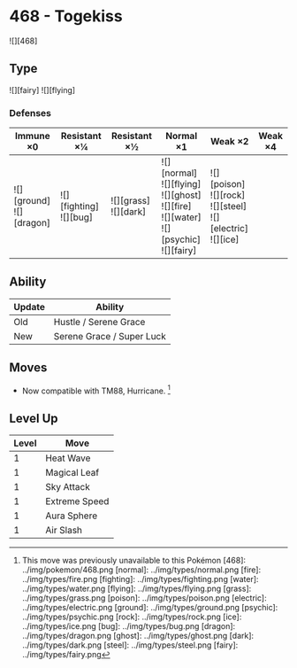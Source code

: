 # 468 - Togekiss
![][468]

## Type

![][fairy]  ![][flying]

### Defenses

Immune ×0 | Resistant ×¼ | Resistant ×½ | Normal ×1 | Weak ×2 | Weak ×4
---       | ---          | ---          | ---       | ---     | ---
![][ground]<br> ![][dragon]<br> | ![][fighting]<br> ![][bug]<br> | ![][grass]<br> ![][dark]<br> | ![][normal]<br> ![][flying]<br> ![][ghost]<br> ![][fire]<br> ![][water]<br> ![][psychic]<br> ![][fairy]<br> | ![][poison]<br> ![][rock]<br> ![][steel]<br> ![][electric]<br> ![][ice]<br> | | 

## Ability

Update | Ability
---    | ---
Old    | Hustle / Serene Grace
New    | Serene Grace / Super Luck

## Moves

 - Now compatible with TM88, Hurricane. [^1]

## Level Up

Level | Move
---   | ---
  1   | Heat Wave
  1   | Magical Leaf
  1   | Sky Attack
  1   | Extreme Speed
  1   | Aura Sphere
  1   | Air Slash

[^1]: This move was previously unavailable to this Pokémon
[468]: ../img/pokemon/468.png
[normal]: ../img/types/normal.png
[fire]: ../img/types/fire.png
[fighting]: ../img/types/fighting.png
[water]: ../img/types/water.png
[flying]: ../img/types/flying.png
[grass]: ../img/types/grass.png
[poison]: ../img/types/poison.png
[electric]: ../img/types/electric.png
[ground]: ../img/types/ground.png
[psychic]: ../img/types/psychic.png
[rock]: ../img/types/rock.png
[ice]: ../img/types/ice.png
[bug]: ../img/types/bug.png
[dragon]: ../img/types/dragon.png
[ghost]: ../img/types/ghost.png
[dark]: ../img/types/dark.png
[steel]: ../img/types/steel.png
[fairy]: ../img/types/fairy.png
